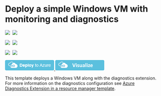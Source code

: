 # Deploy a simple Windows VM with monitoring and diagnostics

<IMG SRC="https://azurequickstartsservice.blob.core.windows.net/badges/201-vm-monitoring-diagnostics-extension/PublicLastTestDate.svg" />&nbsp;
<IMG SRC="https://azurequickstartsservice.blob.core.windows.net/badges/201-vm-monitoring-diagnostics-extension/PublicDeployment.svg" />&nbsp;

<IMG SRC="https://azurequickstartsservice.blob.core.windows.net/badges/201-vm-monitoring-diagnostics-extension/FairfaxLastTestDate.svg" />&nbsp;
<IMG SRC="https://azurequickstartsservice.blob.core.windows.net/badges/201-vm-monitoring-diagnostics-extension/FairfaxDeployment.svg" />&nbsp;

<IMG SRC="https://azurequickstartsservice.blob.core.windows.net/badges/201-vm-monitoring-diagnostics-extension/BestPracticeResult.svg" />&nbsp;
<IMG SRC="https://azurequickstartsservice.blob.core.windows.net/badges/201-vm-monitoring-diagnostics-extension/CredScanResult.svg" />&nbsp;

<a href="https://portal.azure.com/#create/Microsoft.Template/uri/https%3A%2F%2Fraw.githubusercontent.com%2FAzure%2Fazure-quickstart-templates%2Fmaster%2F201-vm-monitoring-diagnostics-extension%2Fazuredeploy.json" target="_blank">
    <img src="https://raw.githubusercontent.com/Azure/azure-quickstart-templates/master/1-CONTRIBUTION-GUIDE/images/deploytoazure.png"/>
</a>
<a href="http://armviz.io/#/?load=https%3A%2F%2Fraw.githubusercontent.com%2FAzure%2Fazure-quickstart-templates%2Fmaster%2F201-vm-monitoring-diagnostics-extension%2Fazuredeploy.json" target="_blank">
  <img src="https://raw.githubusercontent.com/Azure/azure-quickstart-templates/master/1-CONTRIBUTION-GUIDE/images/visualizebutton.png"/>
</a>

This template deploys a Windows VM along with the diagnostics extension. For more information on the diagnostics configuration see [Azure Diagnostics Extension in a resource manager template](http://azure.microsoft.com/documentation/articles/virtual-machines-extensions-diagnostics-windows-template).

